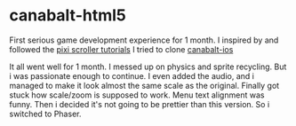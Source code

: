 canabalt-html5
==============
First serious game development experience for 1 month.
I inspired by and followed the [pixi scroller tutorials](http://www.yeahbutisitflash.com/?p=5226)
I tried to clone [canabalt-ios](https://github.com/ericjohnson/canabalt-ios)

It all went well for 1 month. I messed up on physics and sprite recycling. But i was passionate enough to continue.
I even added the audio, and i managed to make it look almost the same scale as the original.
Finally got stuck how scale/zoom is supposed to work. Menu text alignment was funny.
Then i decided it's not going to be prettier than this version. So i switched to Phaser.
